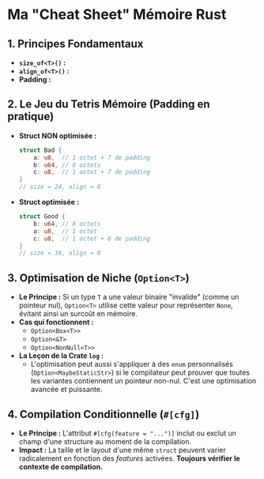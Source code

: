 # Ma "Cheat Sheet" Mémoire Rust

## 1. Principes Fondamentaux

* **`size_of<T>()` :** 
* **`align_of<T>()` :** 
* **Padding :** 

## 2. Le Jeu du Tetris Mémoire (Padding en pratique)

* **Struct NON optimisée :**
    ```rust
    struct Bad {
        a: u8,  // 1 octet + 7 de padding
        b: u64, // 8 octets
        c: u8,  // 1 octet + 7 de padding
    }
    // size = 24, align = 8
    ```
* **Struct optimisée :**
    ```rust
    struct Good {
        b: u64, // 8 octets
        a: u8,  // 1 octet
        c: u8,  // 1 octet + 6 de padding
    }
    // size = 16, align = 8
    ```

## 3. Optimisation de Niche (`Option<T>`)

* **Le Principe :** Si un type `T` a une valeur binaire "invalide" (comme un pointeur nul), `Option<T>` utilise cette valeur pour représenter `None`, évitant ainsi un surcoût en mémoire.
* **Cas qui fonctionnent :**
    * `Option<Box<T>>`
    * `Option<&T>`
    * `Option<NonNull<T>>`
* **La Leçon de la Crate `log` :**
    * L'optimisation peut aussi s'appliquer à des `enum` personnalisés (`Option<MaybeStaticStr>`) si le compilateur peut prouver que toutes les variantes contiennent un pointeur non-nul. C'est une optimisation avancée et puissante.

## 4. Compilation Conditionnelle (`#[cfg]`)

* **Le Principe :** L'attribut `#[cfg(feature = "...")]` inclut ou exclut un champ d'une structure au moment de la compilation.
* **Impact :** La taille et le layout d'une même `struct` peuvent varier radicalement en fonction des *features* activées. **Toujours vérifier le contexte de compilation.**